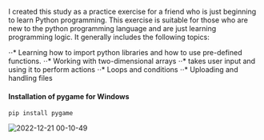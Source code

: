 I created this study as a practice exercise for a friend who is just beginning to learn Python programming.
This exercise is suitable for those who are new to the python programming language and are just learning programming logic. It generally includes the following topics:

⋅⋅* Learning how to import python libraries and how to use pre-defined functions.
⋅⋅* Working with two-dimensional arrays
⋅⋅* takes user input and using it to perform actions
⋅⋅* Loops and conditions
⋅⋅* Uploading and handling files

#### Installation of pygame for Windows

```
pip install pygame
```
 
![2022-12-21 00-10-49](https://user-images.githubusercontent.com/57074947/208767357-5baa8275-d55c-4976-8f91-0cb1bb822259.gif)



